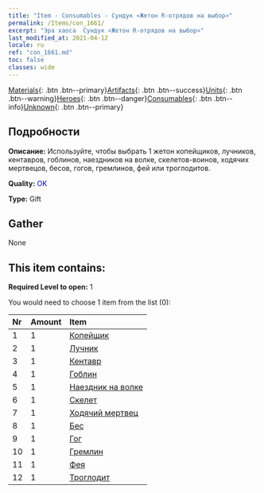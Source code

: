 ```yaml
---
title: "Item - Consumables - Сундук «Жетон R-отрядов на выбор»"
permalink: /Items/con_1661/
excerpt: "Эра хаоса  Сундук «Жетон R-отрядов на выбор»"
last_modified_at: 2021-04-12
locale: ru
ref: "con_1661.md"
toc: false
classes: wide
---
```

 [Materials](/ru/Items/){: .btn .btn--primary}[Artifacts](/ru/Items/Artifacts/){: .btn .btn--success}[Units](/ru/Items/Units/){: .btn .btn--warning}[Heroes](/ru/Items/Heroes/){: .btn .btn--danger}[Consumables](/ru/Items/Consumables/){: .btn .btn--info}[Unknown](/ru/Items/Unknown/){: .btn .btn--primary}

## Подробности
 **Описание:** Используйте, чтобы выбрать 1 жетон копейщиков, лучников, кентавров, гоблинов, наездников на волке, скелетов-воинов, ходячих мертвецов, бесов, гогов, гремлинов, фей или троглодитов.

 **Quality:** <span style="color: #0000CD">OK</span>

 **Type:** Gift

## Gather

  None

## This item contains:

 **Required Level to open:** 1

 You would need to choose 1 item from the list (0):

  | Nr | Amount |     Item    |
  |:---|:-------|:------------|
  | 1 | 1 | [Копейщик](/ru/Items/unt_190/) | 
  | 2 | 1 | [Лучник](/ru/Items/unt_191/) | 
  | 3 | 1 | [Кентавр](/ru/Items/unt_199/) | 
  | 4 | 1 | [Гоблин](/ru/Items/unt_217/) | 
  | 5 | 1 | [Наездник на волке](/ru/Items/unt_218/) | 
  | 6 | 1 | [Скелет](/ru/Items/unt_208/) | 
  | 7 | 1 | [Ходячий мертвец](/ru/Items/unt_209/) | 
  | 8 | 1 | [Бес](/ru/Items/unt_226/) | 
  | 9 | 1 | [Гог](/ru/Items/unt_227/) | 
  | 10 | 1 | [Гремлин](/ru/Items/unt_235/) | 
  | 11 | 1 | [Фея](/ru/Items/unt_262/) | 
  | 12 | 1 | [Троглодит](/ru/Items/unt_244/) | 
